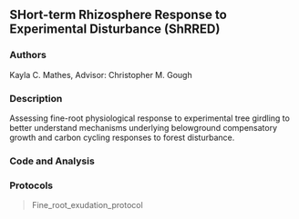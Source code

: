 ## SHort-term Rhizosphere Response to Experimental Disturbance (ShRRED) 

### Authors 
Kayla C. Mathes, Advisor: Christopher M. Gough 

### Description 
Assessing fine-root physiological response to experimental tree girdling to better understand mechanisms underlying belowground compensatory growth and carbon cycling responses to forest disturbance.

### Code and Analysis 

### Protocols 

>Fine_root_exudation_protocol




